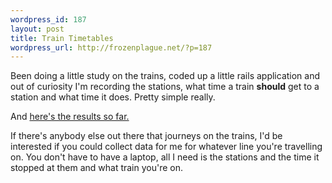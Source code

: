 ```yaml
--- 
wordpress_id: 187
layout: post
title: Train Timetables
wordpress_url: http://frozenplague.net/?p=187
---
```

Been doing a little study on the trains, coded up a little rails application and out of curiosity I'm recording the stations, what time a train <strong>should</strong> get to a station and what time it does. Pretty simple really.

And <a href="http://pastie.org/210030">here's the results so far.</a>

If there's anybody else out there that journeys on the trains, I'd be interested if you could collect data for me for whatever line you're travelling on. You don't have to have a laptop, all I need is the stations and the time it stopped at them and what train you're on.
